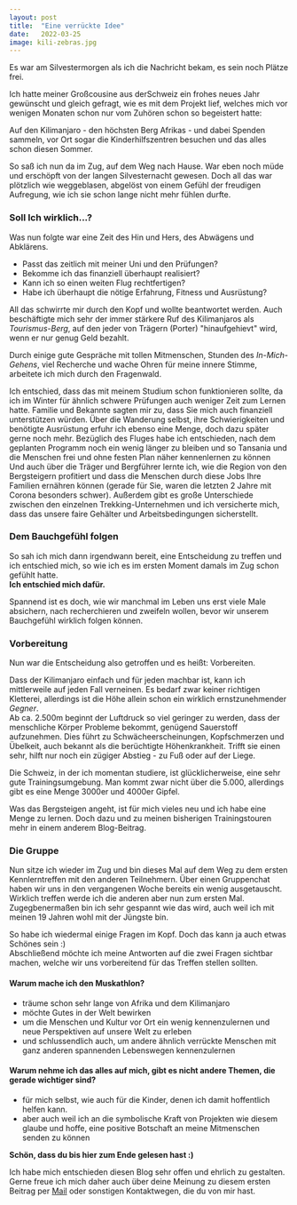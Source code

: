 ```yaml
---
layout: post
title:  "Eine verrückte Idee"
date:   2022-03-25
image: kili-zebras.jpg
---
```


<!-- <p class="intro"><span class="dropcap">H</span>ier entsteht ein Blog-Post, indem ich schreibe, wie es zu der Idee kam und welche Details zu der Reise schon geplant sind.</p> -->
<p class="intro"><span class="dropcap">E</span>s war am Silvestermorgen als ich die Nachricht bekam, es sein noch Plätze frei.</p>

Ich hatte meiner Großcousine aus derSchweiz ein frohes neues Jahr gewünscht und gleich gefragt, wie es mit dem Projekt lief, welches mich vor wenigen Monaten schon nur vom Zuhören schon so begeistert hatte: 

Auf den Kilimanjaro - den höchsten Berg Afrikas - und dabei Spenden sammeln, vor Ort sogar die Kinderhilfszentren besuchen und das alles schon diesen Sommer.

So saß ich nun da im Zug, auf dem Weg nach Hause. War eben noch müde und erschöpft von der langen Silvesternacht gewesen. Doch all das war plötzlich wie weggeblasen, abgelöst von einem Gefühl der freudigen Aufregung, wie ich sie schon lange nicht mehr fühlen durfte.

### Soll Ich wirklich...?
Was nun folgte war eine Zeit des Hin und Hers, des Abwägens und Abklärens.

- Passt das zeitlich mit meiner Uni und den Prüfungen?
- Bekomme ich das finanziell überhaupt realisiert?
- Kann ich so einen weiten Flug rechtfertigen?
- Habe ich überhaupt die nötige Erfahrung, Fitness und Ausrüstung?

All das schwirrte mir durch den Kopf und wollte beantwortet werden. Auch beschäftigte mich sehr der immer stärkere Ruf des Kilimanjaros als _Tourismus-Berg_, auf den jeder von Trägern (Porter) "hinaufgehievt" wird, wenn er nur genug Geld bezahlt.

Durch einige gute Gespräche mit tollen Mitmenschen, Stunden des _In-Mich-Gehens_, viel Recherche und wache Ohren für meine innere Stimme, arbeitete ich mich durch den Fragenwald.

Ich entschied, dass das mit meinem Studium schon funktionieren sollte, da ich im Winter für ähnlich schwere Prüfungen auch weniger Zeit zum Lernen hatte. Familie und Bekannte sagten mir zu, dass Sie mich auch finanziell unterstützen würden. Über die Wanderung selbst, ihre Schwierigkeiten und benötigte Ausrüstung erfuhr ich ebenso eine Menge, doch dazu später gerne noch mehr. Bezüglich des Fluges habe ich entschieden, nach dem geplanten Programm noch ein wenig länger zu bleiben und so Tansania und die Menschen frei und ohne festen Plan näher kennenlernen zu können <br>
Und auch über die Träger und Bergführer lernte ich, wie die Region von den Bergsteigern profitiert und dass die Menschen durch diese Jobs Ihre Familien ernähren können (gerade für Sie, waren die letzten 2 Jahre mit Corona besonders schwer). Außerdem gibt es große Unterschiede zwischen den einzelnen Trekking-Unternehmen und ich versicherte mich, dass das unsere faire Gehälter und Arbeitsbedingungen sicherstellt.

### Dem Bauchgefühl folgen
So sah ich mich dann irgendwann bereit, eine Entscheidung zu treffen und ich entschied mich, so wie ich es im ersten Moment damals im Zug schon gefühlt hatte. <br>
**Ich entschied mich dafür.**

Spannend ist es doch, wie wir manchmal im Leben uns erst viele Male absichern, nach recherchieren und zweifeln wollen, bevor wir unserem Bauchgefühl wirklich folgen können.

### Vorbereitung
Nun war die Entscheidung also getroffen und es heißt: Vorbereiten.

Dass der Kilimanjaro einfach und für jeden machbar ist, kann ich mittlerweile auf jeden Fall verneinen. Es bedarf zwar keiner richtigen Kletterei, allerdings ist die Höhe allein schon ein wirklich ernstzunehmender _Gegner_. <br>
Ab ca. 2.500m beginnt der Luftdruck so viel geringer zu werden, dass der menschliche Körper Probleme bekommt, genügend Sauerstoff aufzunehmen. Dies führt zu Schwächeerscheinungen, Kopfschmerzen und Übelkeit, auch bekannt als die berüchtigte Höhenkrankheit. Trifft sie einen sehr, hilft nur noch ein zügiger Abstieg - zu Fuß oder auf der Liege.

Die Schweiz, in der ich momentan studiere, ist glücklicherweise, eine sehr gute Trainingsumgebung. Man kommt zwar nicht über die 5.000, allerdings gibt es eine Menge 3000er und 4000er Gipfel.

Was das Bergsteigen angeht, ist für mich vieles neu und ich habe eine Menge zu lernen. Doch dazu und zu meinen bisherigen Trainingstouren mehr in einem anderem Blog-Beitrag.

### Die Gruppe
Nun sitze ich wieder im Zug und bin dieses Mal auf dem Weg zu dem ersten Kennlerntreffen mit den anderen Teilnehmern. Über einen Gruppenchat haben wir uns in den vergangenen Woche bereits ein wenig ausgetauscht. Wirklich treffen werde ich die anderen aber nun zum ersten Mal.
Zugegbenermaßen bin ich sehr gespannt wie das wird, auch weil ich mit meinen 19 Jahren wohl mit der Jüngste bin.

So habe ich wiedermal einige Fragen im Kopf. Doch das kann ja auch etwas Schönes sein :) <br>
Abschließend möchte ich meine Antworten auf die zwei Fragen sichtbar machen, welche wir uns vorbereitend für das Treffen stellen sollten.
#### Warum mache ich den Muskathlon?
- träume schon sehr lange von Afrika und dem Kilimanjaro
- möchte Gutes in der Welt bewirken
- um die Menschen und Kultur vor Ort ein wenig kennenzulernen und neue Perspektiven auf unsere Welt zu erleben 
- und schlussendlich auch, um andere ähnlich verrückte Menschen mit ganz anderen spannenden Lebenswegen kennenzulernen

#### Warum nehme ich das alles auf mich, gibt es nicht andere Themen, die gerade wichtiger sind?
- für mich selbst, wie auch für die Kinder, denen ich damit hoffentlich helfen kann.
- aber auch weil ich an die symbolische Kraft von Projekten wie diesem glaube und hoffe, eine positive Botschaft an meine Mitmenschen senden zu können

**Schön, dass du bis hier zum Ende gelesen hast :)**

Ich habe mich entschieden diesen Blog sehr offen und ehrlich zu gestalten.
Gerne freue ich mich daher auch über deine Meinung zu diesem ersten Beitrag per [Mail](mailto:kili@emilrugenstein.com) oder sonstigen Kontaktwegen, die du von mir hast. 

